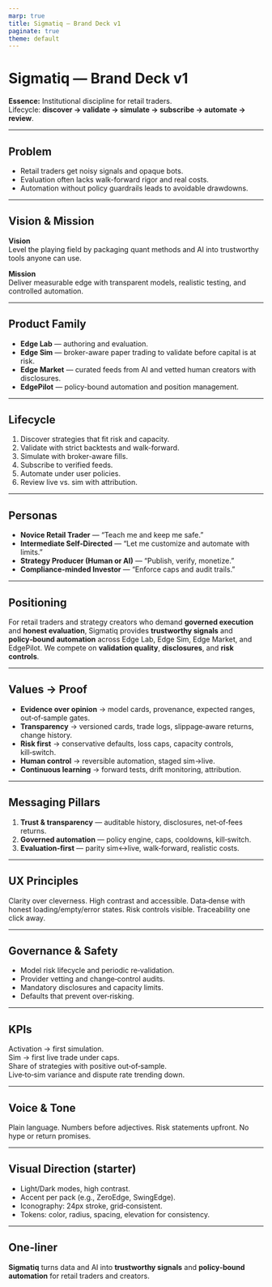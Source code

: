 ```yaml
---
marp: true
title: Sigmatiq — Brand Deck v1
paginate: true
theme: default
---
```


# Sigmatiq — Brand Deck v1

**Essence:** Institutional discipline for retail traders.  
Lifecycle: **discover → validate → simulate → subscribe → automate → review**.

---

## Problem

- Retail traders get noisy signals and opaque bots.  
- Evaluation often lacks walk-forward rigor and real costs.  
- Automation without policy guardrails leads to avoidable drawdowns.

---

## Vision & Mission

**Vision**  
Level the playing field by packaging quant methods and AI into trustworthy tools anyone can use.

**Mission**  
Deliver measurable edge with transparent models, realistic testing, and controlled automation.

---

## Product Family

- **Edge Lab** — authoring and evaluation.  
- **Edge Sim** — broker-aware paper trading to validate before capital is at risk.  
- **Edge Market** — curated feeds from AI and vetted human creators with disclosures.  
- **EdgePilot** — policy-bound automation and position management.

---

## Lifecycle

1. Discover strategies that fit risk and capacity.  
2. Validate with strict backtests and walk-forward.  
3. Simulate with broker-aware fills.  
4. Subscribe to verified feeds.  
5. Automate under user policies.  
6. Review live vs. sim with attribution.

---

## Personas

- **Novice Retail Trader** — “Teach me and keep me safe.”  
- **Intermediate Self‑Directed** — “Let me customize and automate with limits.”  
- **Strategy Producer (Human or AI)** — “Publish, verify, monetize.”  
- **Compliance‑minded Investor** — “Enforce caps and audit trails.”

---

## Positioning

For retail traders and strategy creators who demand **governed execution** and **honest evaluation**, Sigmatiq provides **trustworthy signals** and **policy‑bound automation** across Edge Lab, Edge Sim, Edge Market, and EdgePilot. We compete on **validation quality**, **disclosures**, and **risk controls**.

---

## Values → Proof

- **Evidence over opinion** → model cards, provenance, expected ranges, out‑of‑sample gates.  
- **Transparency** → versioned cards, trade logs, slippage‑aware returns, change history.  
- **Risk first** → conservative defaults, loss caps, capacity controls, kill‑switch.  
- **Human control** → reversible automation, staged sim→live.  
- **Continuous learning** → forward tests, drift monitoring, attribution.

---

## Messaging Pillars

1. **Trust & transparency** — auditable history, disclosures, net‑of‑fees returns.  
2. **Governed automation** — policy engine, caps, cooldowns, kill‑switch.  
3. **Evaluation‑first** — parity sim↔live, walk‑forward, realistic costs.

---

## UX Principles

Clarity over cleverness. High contrast and accessible. Data‑dense with honest loading/empty/error states. Risk controls visible. Traceability one click away.

---

## Governance & Safety

- Model risk lifecycle and periodic re‑validation.  
- Provider vetting and change‑control audits.  
- Mandatory disclosures and capacity limits.  
- Defaults that prevent over‑risking.

---

## KPIs

Activation → first simulation.  
Sim → first live trade under caps.  
Share of strategies with positive out‑of‑sample.  
Live‑to‑sim variance and dispute rate trending down.

---

## Voice & Tone

Plain language. Numbers before adjectives. Risk statements upfront. No hype or return promises.

---

## Visual Direction (starter)

- Light/Dark modes, high contrast.  
- Accent per pack (e.g., ZeroEdge, SwingEdge).  
- Iconography: 24px stroke, grid‑consistent.  
- Tokens: color, radius, spacing, elevation for consistency.

---

## One‑liner

**Sigmatiq** turns data and AI into **trustworthy signals** and **policy‑bound automation** for retail traders and creators.
